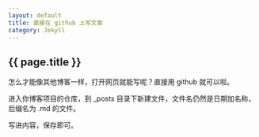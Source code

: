 ```yaml
---
layout: default
title: 直接在 github 上写文章
category: Jekyll
---
```


## {{ page.title }}

怎么才能像其他博客一样，打开网页就能写呢？直接用 github 就可以啦。

进入你博客项目的仓库，到 _posts 目录下新建文件，文件名仍然是日期加名称，后缀名为 .md 的文件。

写进内容，保存即可。
